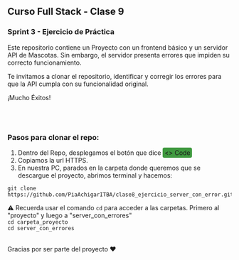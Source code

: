 ## Curso Full Stack - Clase 9
### Sprint 3 - Ejercicio de Práctica
Este repositorio contiene un Proyecto con un frontend básico y un servidor API de Mascotas. Sin embargo, el servidor presenta errores que impiden su correcto funcionamiento.

Te invitamos a clonar el repositorio, identificar y corregir los errores para que la API cumpla con su funcionalidad original.

¡Mucho Éxitos!

<br/>
<br/>

### Pasos para clonar el repo:

1. Dentro del Repo, desplegamos el botón que dice <span style="background-color: #3f993fff; padding: 3px 4px; border-radius: 4px;"><> Code</span>
2. Copiamos la url HTTPS.
3. En nuestra PC, parados en la carpeta donde queremos que se descargue el proyecto, abrimos terminal y hacemos:

```
git clone https://github.com/PiaAchigarITBA/clase8_ejercicio_server_con_error.git
```

⚠️ Recuerda usar el comando `cd` para acceder a las carpetas. Primero al "proyecto" y luego a "server_con_errores"
<br>
 `cd carpeta_proyecto` 
<br/>
`cd server_con_errores`
<br/>
<br/>

Gracias por ser parte del proyecto ❤️